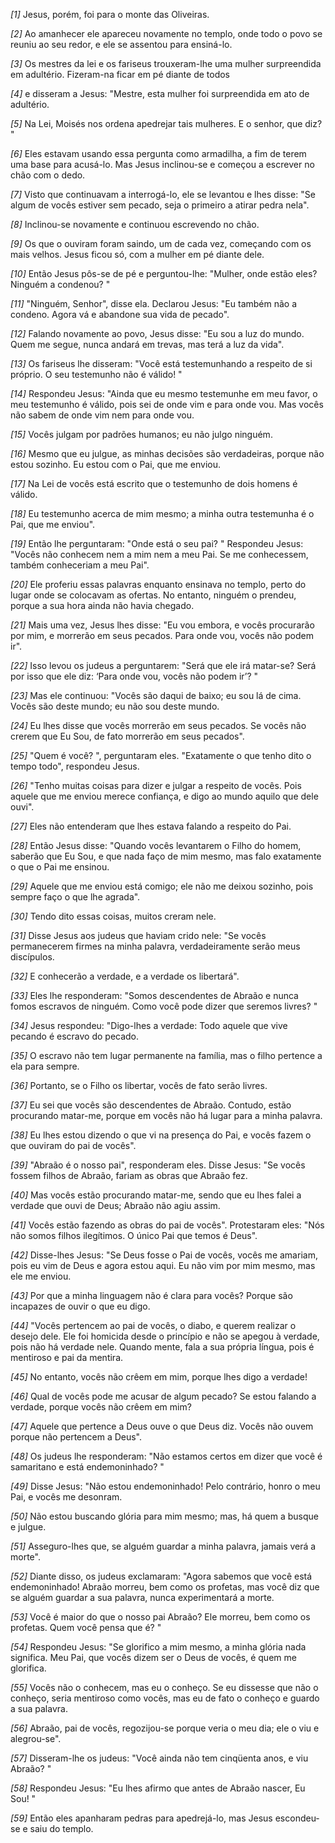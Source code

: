 *[1]* Jesus, porém, foi para o monte das Oliveiras.

*[2]* Ao amanhecer ele apareceu novamente no templo, onde todo o povo se reuniu ao seu redor, e ele se assentou para ensiná-lo.

*[3]* Os mestres da lei e os fariseus trouxeram-lhe uma mulher surpreendida em adultério. Fizeram-na ficar em pé diante de todos

*[4]* e disseram a Jesus: "Mestre, esta mulher foi surpreendida em ato de adultério.

*[5]* Na Lei, Moisés nos ordena apedrejar tais mulheres. E o senhor, que diz? "

*[6]* Eles estavam usando essa pergunta como armadilha, a fim de terem uma base para acusá-lo. Mas Jesus inclinou-se e começou a escrever no chão com o dedo.

*[7]* Visto que continuavam a interrogá-lo, ele se levantou e lhes disse: "Se algum de vocês estiver sem pecado, seja o primeiro a atirar pedra nela".

*[8]* Inclinou-se novamente e continuou escrevendo no chão.

*[9]* Os que o ouviram foram saindo, um de cada vez, começando com os mais velhos. Jesus ficou só, com a mulher em pé diante dele.

*[10]* Então Jesus pôs-se de pé e perguntou-lhe: "Mulher, onde estão eles? Ninguém a condenou? "

*[11]* "Ninguém, Senhor", disse ela. Declarou Jesus: "Eu também não a condeno. Agora vá e abandone sua vida de pecado".

*[12]* Falando novamente ao povo, Jesus disse: "Eu sou a luz do mundo. Quem me segue, nunca andará em trevas, mas terá a luz da vida".

*[13]* Os fariseus lhe disseram: "Você está testemunhando a respeito de si próprio. O seu testemunho não é válido! "

*[14]* Respondeu Jesus: "Ainda que eu mesmo testemunhe em meu favor, o meu testemunho é válido, pois sei de onde vim e para onde vou. Mas vocês não sabem de onde vim nem para onde vou.

*[15]* Vocês julgam por padrões humanos; eu não julgo ninguém.

*[16]* Mesmo que eu julgue, as minhas decisões são verdadeiras, porque não estou sozinho. Eu estou com o Pai, que me enviou.

*[17]* Na Lei de vocês está escrito que o testemunho de dois homens é válido.

*[18]* Eu testemunho acerca de mim mesmo; a minha outra testemunha é o Pai, que me enviou".

*[19]* Então lhe perguntaram: "Onde está o seu pai? " Respondeu Jesus: "Vocês não conhecem nem a mim nem a meu Pai. Se me conhecessem, também conheceriam a meu Pai".

*[20]* Ele proferiu essas palavras enquanto ensinava no templo, perto do lugar onde se colocavam as ofertas. No entanto, ninguém o prendeu, porque a sua hora ainda não havia chegado.

*[21]* Mais uma vez, Jesus lhes disse: "Eu vou embora, e vocês procurarão por mim, e morrerão em seus pecados. Para onde vou, vocês não podem ir".

*[22]* Isso levou os judeus a perguntarem: "Será que ele irá matar-se? Será por isso que ele diz: ‘Para onde vou, vocês não podem ir’? "

*[23]* Mas ele continuou: "Vocês são daqui de baixo; eu sou lá de cima. Vocês são deste mundo; eu não sou deste mundo.

*[24]* Eu lhes disse que vocês morrerão em seus pecados. Se vocês não crerem que Eu Sou, de fato morrerão em seus pecados".

*[25]* "Quem é você? ", perguntaram eles. "Exatamente o que tenho dito o tempo todo", respondeu Jesus.

*[26]* "Tenho muitas coisas para dizer e julgar a respeito de vocês. Pois aquele que me enviou merece confiança, e digo ao mundo aquilo que dele ouvi".

*[27]* Eles não entenderam que lhes estava falando a respeito do Pai.

*[28]* Então Jesus disse: "Quando vocês levantarem o Filho do homem, saberão que Eu Sou, e que nada faço de mim mesmo, mas falo exatamente o que o Pai me ensinou.

*[29]* Aquele que me enviou está comigo; ele não me deixou sozinho, pois sempre faço o que lhe agrada".

*[30]* Tendo dito essas coisas, muitos creram nele.

*[31]* Disse Jesus aos judeus que haviam crido nele: "Se vocês permanecerem firmes na minha palavra, verdadeiramente serão meus discípulos.

*[32]* E conhecerão a verdade, e a verdade os libertará".

*[33]* Eles lhe responderam: "Somos descendentes de Abraão e nunca fomos escravos de ninguém. Como você pode dizer que seremos livres? "

*[34]* Jesus respondeu: "Digo-lhes a verdade: Todo aquele que vive pecando é escravo do pecado.

*[35]* O escravo não tem lugar permanente na família, mas o filho pertence a ela para sempre.

*[36]* Portanto, se o Filho os libertar, vocês de fato serão livres.

*[37]* Eu sei que vocês são descendentes de Abraão. Contudo, estão procurando matar-me, porque em vocês não há lugar para a minha palavra.

*[38]* Eu lhes estou dizendo o que vi na presença do Pai, e vocês fazem o que ouviram do pai de vocês".

*[39]* "Abraão é o nosso pai", responderam eles. Disse Jesus: "Se vocês fossem filhos de Abraão, fariam as obras que Abraão fez.

*[40]* Mas vocês estão procurando matar-me, sendo que eu lhes falei a verdade que ouvi de Deus; Abraão não agiu assim.

*[41]* Vocês estão fazendo as obras do pai de vocês". Protestaram eles: "Nós não somos filhos ilegítimos. O único Pai que temos é Deus".

*[42]* Disse-lhes Jesus: "Se Deus fosse o Pai de vocês, vocês me amariam, pois eu vim de Deus e agora estou aqui. Eu não vim por mim mesmo, mas ele me enviou.

*[43]* Por que a minha linguagem não é clara para vocês? Porque são incapazes de ouvir o que eu digo.

*[44]* "Vocês pertencem ao pai de vocês, o diabo, e querem realizar o desejo dele. Ele foi homicida desde o princípio e não se apegou à verdade, pois não há verdade nele. Quando mente, fala a sua própria língua, pois é mentiroso e pai da mentira.

*[45]* No entanto, vocês não crêem em mim, porque lhes digo a verdade!

*[46]* Qual de vocês pode me acusar de algum pecado? Se estou falando a verdade, porque vocês não crêem em mim?

*[47]* Aquele que pertence a Deus ouve o que Deus diz. Vocês não ouvem porque não pertencem a Deus".

*[48]* Os judeus lhe responderam: "Não estamos certos em dizer que você é samaritano e está endemoninhado? "

*[49]* Disse Jesus: "Não estou endemoninhado! Pelo contrário, honro o meu Pai, e vocês me desonram.

*[50]* Não estou buscando glória para mim mesmo; mas, há quem a busque e julgue.

*[51]* Asseguro-lhes que, se alguém guardar a minha palavra, jamais verá a morte".

*[52]* Diante disso, os judeus exclamaram: "Agora sabemos que você está endemoninhado! Abraão morreu, bem como os profetas, mas você diz que se alguém guardar a sua palavra, nunca experimentará a morte.

*[53]* Você é maior do que o nosso pai Abraão? Ele morreu, bem como os profetas. Quem você pensa que é? "

*[54]* Respondeu Jesus: "Se glorifico a mim mesmo, a minha glória nada significa. Meu Pai, que vocês dizem ser o Deus de vocês, é quem me glorifica.

*[55]* Vocês não o conhecem, mas eu o conheço. Se eu dissesse que não o conheço, seria mentiroso como vocês, mas eu de fato o conheço e guardo a sua palavra.

*[56]* Abraão, pai de vocês, regozijou-se porque veria o meu dia; ele o viu e alegrou-se".

*[57]* Disseram-lhe os judeus: "Você ainda não tem cinqüenta anos, e viu Abraão? "

*[58]* Respondeu Jesus: "Eu lhes afirmo que antes de Abraão nascer, Eu Sou! "

*[59]* Então eles apanharam pedras para apedrejá-lo, mas Jesus escondeu-se e saiu do templo.

